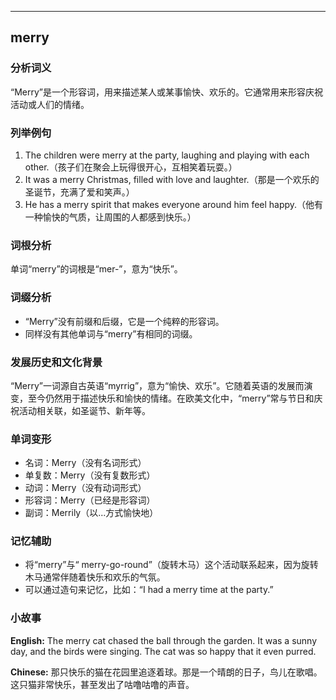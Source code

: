 
---------------
## merry
### 分析词义
“Merry”是一个形容词，用来描述某人或某事愉快、欢乐的。它通常用来形容庆祝活动或人们的情绪。

### 列举例句
1. The children were merry at the party, laughing and playing with each other.（孩子们在聚会上玩得很开心，互相笑着玩耍。）
2. It was a merry Christmas, filled with love and laughter.（那是一个欢乐的圣诞节，充满了爱和笑声。）
3. He has a merry spirit that makes everyone around him feel happy.（他有一种愉快的气质，让周围的人都感到快乐。）

### 词根分析
单词“merry”的词根是“mer-”，意为“快乐”。

### 词缀分析
- “Merry”没有前缀和后缀，它是一个纯粹的形容词。
- 同样没有其他单词与“merry”有相同的词缀。

### 发展历史和文化背景
“Merry”一词源自古英语“myrrig”，意为“愉快、欢乐”。它随着英语的发展而演变，至今仍然用于描述快乐和愉快的情绪。在欧美文化中，“merry”常与节日和庆祝活动相关联，如圣诞节、新年等。

### 单词变形
- 名词：Merry（没有名词形式）
- 单复数：Merry（没有复数形式）
- 动词：Merry（没有动词形式）
- 形容词：Merry（已经是形容词）
- 副词：Merrily（以...方式愉快地）

### 记忆辅助
- 将“merry”与“ merry-go-round”（旋转木马）这个活动联系起来，因为旋转木马通常伴随着快乐和欢乐的气氛。
- 可以通过造句来记忆，比如：“I had a merry time at the party.”

### 小故事
**English:**
The merry cat chased the ball through the garden. It was a sunny day, and the birds were singing. The cat was so happy that it even purred.

**Chinese:**
那只快乐的猫在花园里追逐着球。那是一个晴朗的日子，鸟儿在歌唱。这只猫非常快乐，甚至发出了咕噜咕噜的声音。

